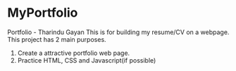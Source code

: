 # MyPortfolio
Portfolio - Tharindu Gayan
This is for building my resume/CV on a webpage.
This project has 2 main purposes.
  1. Create a attractive portfolio web page.
  2. Practice HTML, CSS and Javascript(if possible)
